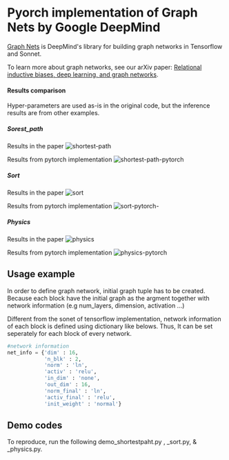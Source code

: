 # Pyorch implementation of Graph Nets by Google DeepMind

[Graph Nets](https://github.com/deepmind/graph_nets) is DeepMind's library for
building graph networks in Tensorflow and Sonnet.

To learn more about graph networks, see our arXiv paper: [Relational inductive
biases, deep learning, and graph networks](https://arxiv.org/abs/1806.01261).

#### Results comparison

Hyper-parameters are used as-is in the original code, but the inference results are from other examples.

##### Sorest_path

Results in the paper
![shortest-path](https://user-images.githubusercontent.com/66901621/191691901-886fb80e-42b3-47a8-81bd-ec6ad413049a.png)

Results from pytorch implementation
![shortest-path-pytorch](https://user-images.githubusercontent.com/66901621/191692240-3af9e356-0ec9-4c95-ac82-a9d441c57661.png)

##### Sort

Results in the paper
![sort](https://user-images.githubusercontent.com/66901621/191694069-fef0f701-b949-4758-92b6-c8b019bf39d8.png)

Results from pytorch implementation
![sort-pytorch-](https://user-images.githubusercontent.com/66901621/191695070-0f23255c-c9d1-483d-8a9b-a3bda04e4000.png)

##### Physics

Results in the paper
![physics](https://user-images.githubusercontent.com/66901621/191692555-f576fdc9-b603-4aba-8a52-85ffe6194b81.png)

Results from pytorch implementation
![physics-pytorch](https://user-images.githubusercontent.com/66901621/191692658-c1e992bf-a0b8-4e44-a94a-8eff850e43ce.png)

## Usage example

In order to define graph network, initial graph tuple has to be created.
Because each block have the initial graph as the argment together with network information (e.g num_layers, dimension, activation ...)

Different from the sonet of tensorflow implementation, network information of each block is defined using dictionary like belows.
Thus, It can be set seperately for each block of every network.

```python
#network information
net_info = {'dim' : 16,
            'n_blk' : 2,
            'norm' : 'ln',
            'activ' : 'relu',
            'in_dim' : 'none',
            'out_dim' : 16,
            'norm_final' : 'ln',
            'activ_final' : 'relu',
            'init_weight' : 'normal'}
```

## Demo codes

To reproduce, run the following demo_shortestpaht.py , \_sort.py, & \_physics.py.
